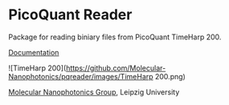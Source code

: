 # PicoQuant Reader
Package for reading biniary files from PicoQuant TimeHarp 200.

[Documentation](http://molecular-nanophotonics.github.io/pqreader)

![TimeHarp 200](https://github.com/Molecular-Nanophotonics/pqreader/images/TimeHarp 200.png)

[Molecular Nanophotonics Group](http://www.uni-leipzig.de/~mona), Leipzig University
